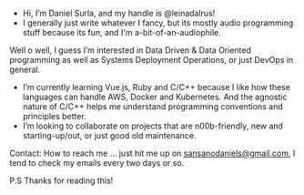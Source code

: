 - Hi, I’m Daniel Surla, and my handle is @leinadalrus!
- I generally just write whatever I fancy, but its mostly audio programming stuff because its fun, and I'm a-bit-of-an-audiophile.

Well o well, I guess I’m interested in Data Driven & Data Oriented programming as well as Systems Deployment Operations, or just DevOps in general.
- I’m currently learning Vue.js, Ruby and C/C++ because I like how these languages can handle AWS, Docker and Kubernetes.
        And the agnostic nature of C/C++ helps me understand programming conventions and principles better. 
- I’m looking to collaborate on projects that are n00b-friendly, new and starting-up/out, or just good old maintenance.

Contact: How to reach me ... just hit me up on sansanodaniels@gmail.com, I tend to check my emails every two days or so.

P.S
  Thanks for reading this!
<!---
leinadalrus/leinadalrus is a ✨ special ✨ repository because its `README.md` (this file) appears on your GitHub profile.
You can click the Preview link to take a look at your changes.
--->
